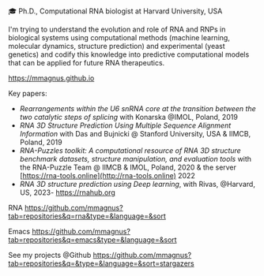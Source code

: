 <!--![](banner.jpg)-->

🎓 Ph.D., Computational RNA biologist at Harvard University, USA

I'm trying to understand the evolution and role of RNA and RNPs in biological systems using computational methods (machine learning, molecular dynamics, structure prediction) and experimental (yeast genetics) and codify this knowledge into predictive computational models that can be applied for future RNA therapeutics.

https://mmagnus.github.io 

Key papers: 

- *Rearrangements within the U6 snRNA core at the transition between the two catalytic steps of splicing* with Konarska @IMOL, Poland, 2019
- *RNA 3D Structure Prediction Using Multiple Sequence Alignment Information* with Das and Bujnicki @ Stanford University, USA & IIMCB, Poland, 2019
- *RNA-Puzzles toolkit: A computational resource of RNA 3D structure benchmark datasets, structure manipulation, and evaluation tools* with the RNA-Puzzle Team @ IIMCB & IMOL, Poland, 2020 & the server [https://rna-tools.online](http://rna-tools.online) 2022
- *RNA 3D structure prediction using Deep learning*, with Rivas, @Harvard, US, 2023- https://rnahub.org

RNA
https://github.com/mmagnus?tab=repositories&q=rna&type=&language=&sort

Emacs
https://github.com/mmagnus?tab=repositories&q=emacs&type=&language=&sort

See my projects @Github https://github.com/mmagnus?tab=repositories&q=&type=&language=&sort=stargazers
